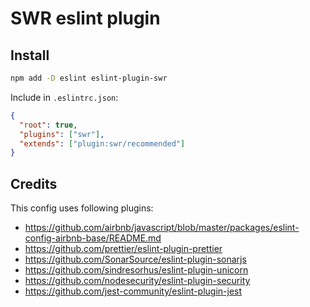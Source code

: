 # SWR eslint plugin

## Install

```sh
npm add -D eslint eslint-plugin-swr
```

Include in `.eslintrc.json`:

```json
{
  "root": true,
  "plugins": ["swr"],
  "extends": ["plugin:swr/recommended"]
}
```

## Credits

This config uses following plugins:

* https://github.com/airbnb/javascript/blob/master/packages/eslint-config-airbnb-base/README.md
* https://github.com/prettier/eslint-plugin-prettier
* https://github.com/SonarSource/eslint-plugin-sonarjs
* https://github.com/sindresorhus/eslint-plugin-unicorn
* https://github.com/nodesecurity/eslint-plugin-security
* https://github.com/jest-community/eslint-plugin-jest
